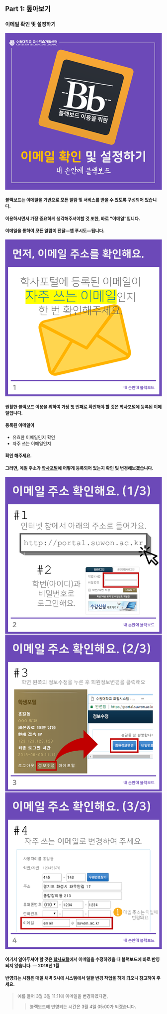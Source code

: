 ## Part 1: 톺아보기

### 이메일 확인 및 설정하기
![](/assets/슬라이드0.PNG)



#### 블랙보드는 이메일을 기반으로 모든 알람 및 서비스를 받을 수 있도록 구성되어 있습니다.
#### 이용하시면서 가장 중요하게 생각해주셔야할 것 또한, 바로 "이메일"입니다.
#### 이메일을 통하여 모든 알람이 전달—앱 푸시도—됩니다.

![](/assets/슬라이드1.PNG)
#### 원활한 블랙보드 이용을 위하여 가장 첫 번째로 확인해야 할 것은 [학사포털](http://portal.suwon.ac.kr)에 등록된 이메일입니다.
#### 등록된 이메일이
  - 유효한 이메일인지 확인
  - 자주 쓰는 이메일인지
#### 확인 해주세요.



#### 그러면, 메일 주소가 [학사포털](http://portal.suwon.ac.kr)에 어떻게 등록되어 있는지 확인 및 변경해보겠습니다.

![](/assets/슬라이드2.PNG)
![](/assets/슬라이드3.PNG)
![](/assets/슬라이드4.PNG)  
#### 여기서 알아두셔야 할 것은 [학사포털](http://portal.suwon.ac.kr)에서 이메일을 수정하였을 때 블랙보드에 바로 반영되지 않습니다. — 2018년 1월
#### 반영되는 시점은 매일 새벽 5시에 시스템에서 일괄 변경 작업을 하게 되오니 참고하여 주세요.
>예를 들어 3월 3일 11:11에 이메일을 변경하였다면, 
>>블랙보드에 반영되는 시간은 3월 4일 05:00가 되겠습니다. 
